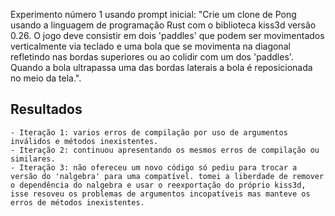 
Experimento número 1 usando prompt inicial: "Crie um clone de Pong usando a linguagem de programação Rust com o biblioteca kiss3d versão 0.26. O jogo deve consistir em dois 'paddles' que podem ser movimentados verticalmente via teclado e uma bola que se movimenta na diagonal refletindo nas bordas superiores ou ao colidir com um dos 'paddles'. Quando a bola ultrapassa uma das bordas laterais a bola é reposicionada no meio da tela.".

## Resultados

    - Iteração 1: varios erros de compilação por uso de argumentos inválidos e métodos inexistentes.
    - Iteração 2: continuou apresentando os mesmos erros de compilação ou similares.
    - Iteração 3: não ofereceu um novo código só pediu para trocar a versão do 'nalgebra' para uma compatível. tomei a liberdade de remover o dependência do nalgebra e usar o reexportação do próprio kiss3d, isse resoveu os problemas de argumentos incopatíveis mas manteve os erros de métodos inexistentes.
